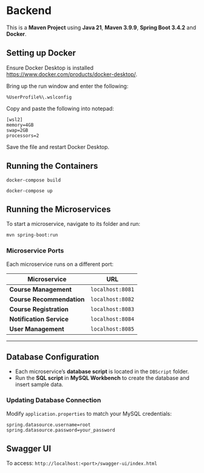 # Backend

This is a **Maven Project** using **Java 21**, **Maven 3.9.9**, **Spring Boot 3.4.2** and **Docker**.

## Setting up Docker

Ensure Docker Desktop is installed https://www.docker.com/products/docker-desktop/.

Bring up the run window and enter the following:

```
%UserProfile%\.wslconfig
```

Copy and paste the following into notepad:

```
[wsl2]
memory=4GB
swap=2GB
processors=2
```

Save the file and restart Docker Desktop.

## Running the Containers

```
docker-compose build
```

```
docker-compose up
```

## Running the Microservices

To start a microservice, navigate to its folder and run:

```sh
mvn spring-boot:run
```

### Microservice Ports

Each microservice runs on a different port:

| Microservice              | URL              |
| ------------------------- | ---------------- |
| **Course Management**     | `localhost:8081` |
| **Course Recommendation** | `localhost:8082` |
| **Course Registration**   | `localhost:8083` |
| **Notification Service**  | `localhost:8084` |
| **User Management**       | `localhost:8085` |

---

## Database Configuration

- Each microservice’s **database script** is located in the `DBScript` folder.
- Run the **SQL script** in **MySQL Workbench** to create the database and insert sample data.

### Updating Database Connection

Modify `application.properties` to match your MySQL credentials:

```properties
spring.datasource.username=root
spring.datasource.password=your_password
```

## Swagger UI

To access:
`http://localhost:<port>/swagger-ui/index.html`
